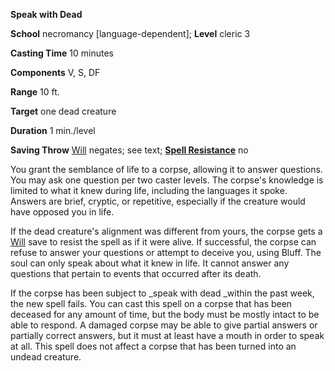  **Speak with Dead**

**School** necromancy [language-dependent]; **Level** cleric 3

**Casting Time** 10 minutes

**Components** V, S, DF

**Range** 10 ft.

**Target** one dead creature

**Duration** 1 min./level

**Saving Throw** [Will](../combat#_will) negates; see text; **[Spell Resistance](../glossary#_spell-resistance)** no

You grant the semblance of life to a corpse, allowing it to answer questions. You may ask one question per two caster levels. The corpse's knowledge is limited to what it knew during life, including the languages it spoke. Answers are brief, cryptic, or repetitive, especially if the creature would have opposed you in life.

If the dead creature's alignment was different from yours, the corpse gets a [Will](../combat#_will) save to resist the spell as if it were alive. If successful, the corpse can refuse to answer your questions or attempt to deceive you, using Bluff. The soul can only speak about what it knew in life. It cannot answer any questions that pertain to events that occurred after its death.

If the corpse has been subject to _speak with dead _within the past week, the new spell fails. You can cast this spell on a corpse that has been deceased for any amount of time, but the body must be mostly intact to be able to respond. A damaged corpse may be able to give partial answers or partially correct answers, but it must at least have a mouth in order to speak at all. This spell does not affect a corpse that has been turned into an undead creature.

